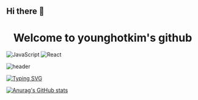 ## Hi there 👋

<div align="center">
  <h1>Welcome to younghotkim's github</h1>
</div>

<img alt="JavaScript" src ="https://img.shields.io/badge/JavaScript-F7DF1E.svg?&style=for-the-badge&logo=JavaScript&logoColor=white"/>
<img alt="React" src ="https://img.shields.io/badge/React-61DAFB.svg?&style=for-the-badge&logo=React&logoColor=white"/>

![header](https://capsule-render.vercel.app/api?type=venom&color=auto&height=300&section=header&text=Hello%20Hello&fontSize=90%&fontColor=black)

[![Typing SVG](https://readme-typing-svg.demolab.com?font=roboto&weight=800&size=30&pause=1000&color=000101&random=false&width=435&lines=Trying+to+learn+Dev+lang)](https://git.io/typing-svg)


[![Anurag's GitHub stats](https://github-readme-stats.vercel.app/api?username=younghotkim)](https://github.com/anuraghazra/github-readme-stats)


<!--
**younghotkim/younghotkim** is a ✨ _special_ ✨ repository because its `README.md` (this file) appears on your GitHub profile.

Here are some ideas to get you started:

- 🔭 I’m currently working on ...
- 🌱 I’m currently learning ...
- 👯 I’m looking to collaborate on ...
- 🤔 I’m looking for help with ...
- 💬 Ask me about ...
- 📫 How to reach me: ...
- 😄 Pronouns: ...
- ⚡ Fun fact: ...
-->
